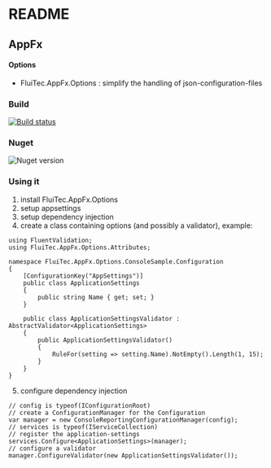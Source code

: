 # README #

## AppFx ##

#### Options ####
* FluiTec.AppFx.Options : simplify the handling of json-configuration-files

### Build ###
[![Build status](https://ci.appveyor.com/api/projects/status/h2910uwkgg8034ba?svg=true)](https://ci.appveyor.com/project/IInvocation/fluitec-appfx-options)

### Nuget ###
![Nuget version](https://img.shields.io/nuget/v/FluiTec.AppFx.Options.svg)

### Using it ###
1. install FluiTec.AppFx.Options
2. setup appsettings
3. setup dependency injection
4. create a class containing options (and possibly a validator), example:
```
using FluentValidation;
using FluiTec.AppFx.Options.Attributes;

namespace FluiTec.AppFx.Options.ConsoleSample.Configuration
{
    [ConfigurationKey("AppSettings")]
    public class ApplicationSettings
    {
        public string Name { get; set; }
    }

    public class ApplicationSettingsValidator : AbstractValidator<ApplicationSettings>
    {
        public ApplicationSettingsValidator()
        {
            RuleFor(setting => setting.Name).NotEmpty().Length(1, 15);
        }
    }
}
```
5. configure dependency injection
```
// config is typeof(IConfigurationRoot)
// create a ConfigurationManager for the Configuration
var manager = new ConsoleReportingConfigurationManager(config);
// services is typeof(IServiceCollection)
// register the application-settings
services.Configure<ApplicationSettings>(manager);
// configure a validator
manager.ConfigureValidator(new ApplicationSettingsValidator());
```
